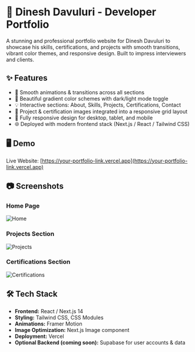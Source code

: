 # 💼 Dinesh Davuluri - Developer Portfolio

A stunning and professional portfolio website for Dinesh Davuluri to showcase his skills, certifications, and projects with smooth transitions, vibrant color themes, and responsive design. Built to impress interviewers and clients.

## ✨ Features

- 🔄 Smooth animations & transitions across all sections
- 🎨 Beautiful gradient color schemes with dark/light mode toggle
- 💡 Interactive sections: About, Skills, Projects, Certifications, Contact
- 📸 Project & certification images integrated into a responsive grid layout
- 📱 Fully responsive design for desktop, tablet, and mobile
- 🌐 Deployed with modern frontend stack (Next.js / React / Tailwind CSS)

## 🖥️ Demo

Live Website: [https://your-portfolio-link.vercel.app](https://your-portfolio-link.vercel.app)

## 📷 Screenshots

### Home Page
![Home](public/)

### Projects Section
![Projects](public/)

### Certifications Section
![Certifications](public/)

## 🛠️ Tech Stack

- **Frontend:** React / Next.js 14
- **Styling:** Tailwind CSS, CSS Modules
- **Animations:** Framer Motion
- **Image Optimization:** Next.js Image component
- **Deployment:** Vercel
- **Optional Backend (coming soon):** Supabase for user accounts & data

